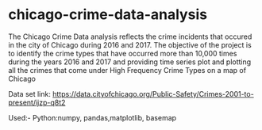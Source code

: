 # chicago-crime-data-analysis

The Chicago Crime Data analysis reflects the crime incidents that occured in the city of Chicago during 2016 and 2017. The objective of the project is to identify the crime types that have occurred more than 10,000 times during the years 2016 and 2017 and providing time series plot and plotting all the crimes that come under High Frequency Crime Types on a map of Chicago

Data set link: https://data.cityofchicago.org/Public-Safety/Crimes-2001-to-present/ijzp-q8t2

Used:- Python:numpy, pandas,matplotlib, basemap
